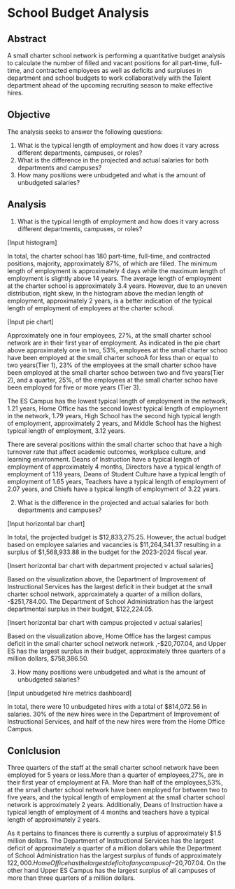 # School Budget Analysis


## Abstract

A small charter school network is performing a quantitative budget analysis to calculate the number of filled and vacant positions for all part-time, full-time, and contracted employees as well as deficits and surpluses in department and school budgets to work collaboratively with the Talent department ahead of the upcoming recruiting season to make effective hires.

## Objective

The analysis seeks to answer the following questions:

1. What is the typical length of employment and how does it vary across different departments, campuses, or roles?
2. What is the difference in the projected and actual salaries for both departments and campuses?
3. How many positions were unbudgeted and what is the amount of unbudgeted salaries?


## Analysis 
1. What is the typical length of employment and how does it vary across different departments, campuses, or roles?

[Input histogram]

In total, the charter school has 180 part-time, full-time, and contracted positions, majority, approximately 87%, of which are filled. The minimum length of employment is approximately 4 days while the maximum length of employment is slightly above 14 years. The average length of employment at the charter school is approximately 3.4 years. However, due to an uneven distribution, right skew, in the histogram above the median length of employment, approximately 2 years, is a better indication of the typical length of employment of employees at the charter school.

[Input pie chart]

Approximately one in four employees, 27%, at the small charter school network are in their first year of employment. As indicated in the pie chart above approximately one in two, 53%, employees at the small charter schoo have been employed at the small charter schooA for less than or equal to two years(Tier 1), 23% of the employees at the small charter schoo have been employed at the small charter schoo between two and five years(Tier 2), and a quarter, 25%, of the employees at the small charter schoo have been employed for five or more years (Tier 3). 

The ES Campus has the lowest typical length of employment in the network, 1.21 years, Home Office has the second lowest typical length of employment in the network, 1.79 years, High School has the second high typical length of employment, approximately 2 years, and Middle School has the highest typical length of employment, 3.12 years.

There are several positions within the small charter schoo that have a high turnover rate that affect academic outcomes, workplace culture, and learning environment. Deans of Instruction have a typical  length of employment of approximately 4 months, Directors have a typical length of employment of 1.19 years, Deans of Student Culture have a typical length of employment of 1.65 years, Teachers have a typical length of employment of 2.07 years, and Chiefs have a typical length of employment of 3.22 years.


2. What is the difference in the projected and actual salaries for both departments and campuses?

[Input horizontal bar chart]

In total, the projected budget is $12,833,275.25. However, the actual budget based on employee salaries and vacancies is $11,264,341.37 resulting in a surplus of $1,568,933.88 in the budget for the 2023-2024 fiscal year. 

[Insert horizontal bar chart with department projected v actual salaries]

Based on the visualization above, the Department of Improvement of Instructional Services has the largest deficit in their budget at the small charter school network, approximately a quarter of a million dollars, -$251,784.00. The Department of School Administration has the largest departmental surplus in their budget, $122,224.05.

[Insert horizontal bar chart with campus projected v actual salaries]

Based on the visualization above, Home Office has the largest campus deficit in the small charter school network network ,-$20,707.04, and Upper  ES has the largest surplus in their budget, approximately three quarters of a million dollars, $758,386.50.

3. How many positions were unbudgeted and what is the amount of unbudgeted salaries?

[Input unbudgeted hire metrics dashboard]

In total, there were 10 unbudgeted hires with a  total of $814,072.56 in salaries. 30% of the new hires were in the Department of Improvement of Instructional Services, and half of the new hires were from the Home Office Campus.

## Conlclusion

Three quarters of the staff at the small charter school network have been employed for 5 years or less.More than a quarter of employees,27%, are in their first year of employment at FA. More than half of the employees,53%, at the small charter school network have been employed for between two to five years, and the typical length of employment at the small charter school network is approximately 2 years. Additionally, Deans of Instruction have a typical length of employment of 4 months and teachers have a typical length of approximately 2 years.

As it pertains to finances there is currently a surplus of approximately $1.5 million dollars. The Department of Instructional Services has the largest deficit of approximately a quarter of a million dollars while the Department of School Administration has the largest surplus of funds of approximately $122,000. Home Office has the largest deficit of any campus of -$20,707.04. On the other hand Upper ES Campus has the largest surplus of all campuses of more than three quarters of a million dollars. 

